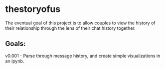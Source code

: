 # thestoryofus
The eventual goal of this project is to allow couples to view the history of their relationship through the lens of their chat history together.

## Goals:
  v0.001 - Parse through message history, and create simple visualizations in an ipynb.
